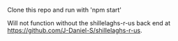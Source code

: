 Clone this repo and run with 'npm start'

Will not function without the shillelaghs-r-us back end at https://github.com/J-Daniel-S/shillelaghs-r-us.

